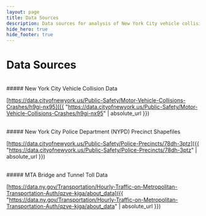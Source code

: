 ```yaml
---
layout: page
title: Data Sources
description: Data sources for analysis of New York City vehicle collisions
hide_hero: true
hide_footer: true
---
```


# Data Sources

<br>
##### New York City Vehicle Collision Data

[https://data.cityofnewyork.us/Public-Safety/Motor-Vehicle-Collisions-Crashes/h9gi-nx95]({{ "https://data.cityofnewyork.us/Public-Safety/Motor-Vehicle-Collisions-Crashes/h9gi-nx95" | absolute_url }})


<br>
##### New York City Police Department (NYPD) Precinct Shapefiles

[https://data.cityofnewyork.us/Public-Safety/Police-Precincts/78dh-3ptz]({{ "https://data.cityofnewyork.us/Public-Safety/Police-Precincts/78dh-3ptz" | absolute_url }})

<br>
##### MTA Bridge and Tunnel Toll Data

[https://data.ny.gov/Transportation/Hourly-Traffic-on-Metropolitan-Transportation-Auth/qzve-kjga/about_data]({{ "https://data.ny.gov/Transportation/Hourly-Traffic-on-Metropolitan-Transportation-Auth/qzve-kjga/about_data" | absolute_url }})